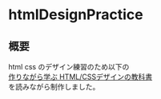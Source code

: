 # htmlDesignPractice
## 概要
html css のデザイン練習のため以下の  
[作りながら学ぶ HTML/CSSデザインの教科書](https://www.amazon.co.jp/dp/4797373024/ref=asc_df_47973730242596385/?tag=jpgo-22&creative=9303&creativeASIN=4797373024&linkCode=df0&hvadid=295639570041&hvpos=1o5&hvnetw=g&hvrand=8538575180872935983&hvpone=&hvptwo=&hvqmt=&hvdev=c&hvdvcmdl=&hvlocint=&hvlocphy=1009309&hvtargid=pla-526582301269&th=1&psc=1)  
を読みながら制作しました。
